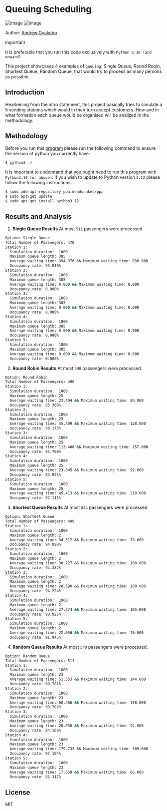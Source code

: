 # Queuing Scheduling 

![image](https://img.shields.io/badge/Python-FFD43B?style=for-the-badge&logo=python&logoColor=blue)
![image](https://img.shields.io/badge/windows%20terminal-4D4D4D?style=for-the-badge&logo=windows%20terminal&logoColor=white)

Author: [Andrew Gyakobo](https://github.com/Gyakobo)

>[!IMPORTANT]
>It is preferable that you run this code exclusively with `Python 3.10 (and onward)`

This project showcases 4 examples of `queuing`: Single Queue, Round Robin, Shortest Queue, Random Queue, that would try to process as many persons as possible.

## Introduction

Hearkening from the intro statement, this project basically tries to simulate a 5 vending stations which would in their turn accept customers. How and in what formation each queue would be organised will be analized in the methodology. 

## Methodology

Before you run this [program](https://github.com/Gyakobo/Queuing-Problem/blob/main/main.py) please run the following command to ensure the version of python you currently have:

```bash
$ python3 -V
```

It is important to understand that you ought need to run this program with `Python3.10 (or above)`. If you wish to update to Python version `3.12` please follow the following instructions: 

```bash
$ sudo add-apt-repository ppa:deadsnakes/ppa
$ sudo apt-get update
$ sudo apt-get install python3.12
```

## Results and Analysis

1) **Single Queue Results** 
At most `511` passengers were processed.

```bash
Option: Single Queue
Total Number of Passengers: 470
Station 1:
  Simulation duration:  1000
  Maximum queue length: 385
  Average waiting time: 394.376 && Maximum waiting time: 830.000
  Occupancy rate: 95.810%
Station 2:
  Simulation duration:  1000
  Maximum queue length: 385
  Average waiting time: 0.000 && Maximum waiting time: 0.000
  Occupancy rate: 0.000%
Station 3:
  Simulation duration:  1000
  Maximum queue length: 385
  Average waiting time: 0.000 && Maximum waiting time: 0.000
  Occupancy rate: 0.000%
Station 4:
  Simulation duration:  1000
  Maximum queue length: 385
  Average waiting time: 0.000 && Maximum waiting time: 0.000
  Occupancy rate: 0.000%
Station 5:
  Simulation duration:  1000
  Maximum queue length: 385
  Average waiting time: 0.000 && Maximum waiting time: 0.000
  Occupancy rate: 0.000%
```

2) **Round Robin Results**
At most `498` passengers were processed.

```bash
Option: Round Robin
Total Number of Passengers: 498
Station 1:
  Simulation duration:  1000
  Maximum queue length: 25
  Average waiting time: 23.404 && Maximum waiting time: 80.000
  Occupancy rate: 85.308%
Station 2:
  Simulation duration:  1000
  Maximum queue length: 25
  Average waiting time: 45.409 && Maximum waiting time: 128.000
  Occupancy rate: 96.173%
Station 3:
  Simulation duration:  1000
  Maximum queue length: 25
  Average waiting time: 113.400 && Maximum waiting time: 257.000
  Occupancy rate: 95.760%
Station 4:
  Simulation duration:  1000
  Maximum queue length: 25
  Average waiting time: 23.845 && Maximum waiting time: 92.000
  Occupancy rate: 83.921%
Station 5:
  Simulation duration:  1000
  Maximum queue length: 25
  Average waiting time: 45.413 && Maximum waiting time: 210.000
  Occupancy rate: 92.111%
```

3) **Shortest Queue Results**
At most `544` passengers were processed.

```bash
Option: Shortest Queue
Total Number of Passengers: 499
Station 1:
  Simulation duration:  1000
  Maximum queue length: 2
  Average waiting time: 34.312 && Maximum waiting time: 78.000
  Occupancy rate: 94.890%
Station 2:
  Simulation duration:  1000
  Maximum queue length: 2
  Average waiting time: 30.727 && Maximum waiting time: 100.000
  Occupancy rate: 94.332%
Station 3:
  Simulation duration:  1000
  Maximum queue length: 2
  Average waiting time: 28.590 && Maximum waiting time: 100.000
  Occupancy rate: 94.224%
Station 4:
  Simulation duration:  1000
  Maximum queue length: 2
  Average waiting time: 27.674 && Maximum waiting time: 105.000
  Occupancy rate: 90.925%
Station 5:
  Simulation duration:  1000
  Maximum queue length: 2
  Average waiting time: 22.056 && Maximum waiting time: 70.000
  Occupancy rate: 91.045%
```

4) **Random Queue Results**
At most `540` passengers were processed.

```bash
Option: Random Queue
Total Number of Passengers: 511
Station 1:
  Simulation duration:  1000
  Maximum queue length: 23
  Average waiting time: 51.553 && Maximum waiting time: 144.000
  Occupancy rate: 89.781%
Station 2:
  Simulation duration:  1000
  Maximum queue length: 23
  Average waiting time: 60.466 && Maximum waiting time: 158.000
  Occupancy rate: 90.702%
Station 3:
  Simulation duration:  1000
  Maximum queue length: 23
  Average waiting time: 26.030 && Maximum waiting time: 92.000
  Occupancy rate: 84.166%
Station 4:
  Simulation duration:  1000
  Maximum queue length: 23
  Average waiting time: 179.733 && Maximum waiting time: 309.000
  Occupancy rate: 97.104%
Station 5:
  Simulation duration:  1000
  Maximum queue length: 23
  Average waiting time: 17.659 && Maximum waiting time: 66.000
  Occupancy rate: 81.317%
```

## License
MIT